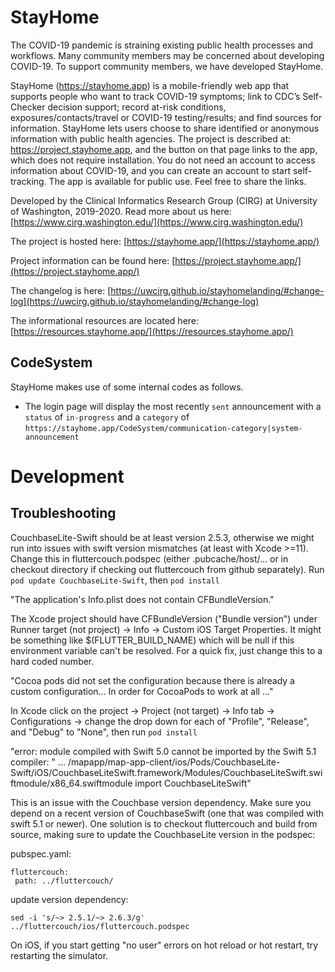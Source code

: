 # StayHome
The COVID-19 pandemic is straining existing public health processes and workflows. Many community members may be concerned about developing COVID-19. To support community members, we have developed StayHome.

StayHome (https://stayhome.app) is a mobile-friendly web app that supports people who want to track COVID-19 symptoms; link to CDC’s Self-Checker decision support; record at-risk conditions, exposures/contacts/travel or COVID-19 testing/results; and find sources for information. StayHome lets users choose to share identified or anonymous information with public health agencies. The project is described at: https://project.stayhome.app, and the button on that page links to the app, which does not require installation. You do not need an account to access information about COVID-19, and you can create an account to start self-tracking. The app is available for public use. Feel free to share the links.

Developed by the Clinical Informatics Research Group (CIRG) at University of Washington, 2019-2020. Read more about us here: [https://www.cirg.washington.edu/](https://www.cirg.washington.edu/)

The project is hosted here: [https://stayhome.app/](https://stayhome.app/)

Project information can be found here: [https://project.stayhome.app/](https://project.stayhome.app/)

The changelog is here: [https://uwcirg.github.io/stayhomelanding/#change-log](https://uwcirg.github.io/stayhomelanding/#change-log)

The informational resources are located here: [https://resources.stayhome.app/](https://resources.stayhome.app/)


## CodeSystem

StayHome makes use of some internal codes as follows.
- The login page will display the most recently `sent` announcement with a `status` of `in-progress` and a `category` of `https://stayhome.app/CodeSystem/communication-category|system-announcement`


# Development
## Troubleshooting
CouchbaseLite-Swift should be at least version 2.5.3, otherwise we might run into issues with swift version mismatches (at least with Xcode >=11).
Change this in fluttercouch.podspec (either .pubcache/host/... or in checkout directory if checking out fluttercouch from github separately).
Run `pod update CouchbaseLite-Swift`, then `pod install`

"The application's Info.plist does not contain CFBundleVersion."

The Xcode project should have CFBundleVersion ("Bundle version") under Runner target
(not project) -> Info -> Custom iOS Target Properties. It might be something like $(FLUTTER_BUILD_NAME)
 which will be null if this environment variable can't be resolved. For a quick fix, just change this
 to a hard coded number.

"Cocoa pods did not set the configuration because there is already a custom configuration... In order for
CocoaPods to work at all ..."

In Xcode click on the project -> Project (not target) -> Info tab -> Configurations -> change the
drop down for each of "Profile", "Release", and "Debug" to "None", then run `pod install`

"error: module compiled with Swift 5.0 cannot be imported by the Swift 5.1 compiler: "
 ... /mapapp/map-app-client/ios/Pods/CouchbaseLite-Swift/iOS/CouchbaseLiteSwift.framework/Modules/CouchbaseLiteSwift.swiftmodule/x86_64.swiftmodule
  import CouchbaseLiteSwift"

This is an issue with the Couchbase version dependency. Make sure you depend on a recent version of CouchbaseSwift (one that was compiled with swift 5.1 or newer).
One solution is to checkout fluttercouch and build from source, making sure to update the CouchbaseLite version in the podspec:

 pubspec.yaml:
 ```
 fluttercouch:
  path: ../fluttercouch/
 ```

 update version dependency:
 ```
 sed -i 's/~> 2.5.1/~> 2.6.3/g' ../fluttercouch/ios/fluttercouch.podspec
 ```
 
 On iOS, if you start getting "no user" errors on hot reload or hot restart, try restarting the simulator.
